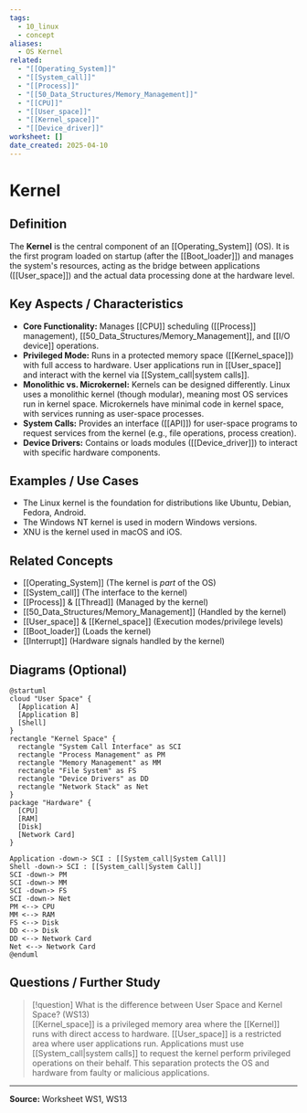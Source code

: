 ```yaml
---
tags:
  - 10_linux
  - concept
aliases:
  - OS Kernel
related:
  - "[[Operating_System]]"
  - "[[System_call]]"
  - "[[Process]]"
  - "[[50_Data_Structures/Memory_Management]]"
  - "[[CPU]]"
  - "[[User_space]]"
  - "[[Kernel_space]]"
  - "[[Device_driver]]"
worksheet: []
date_created: 2025-04-10
---
```

# Kernel

## Definition

The **Kernel** is the central component of an [[Operating_System]] (OS). It is the first program loaded on startup (after the [[Boot_loader]]) and manages the system's resources, acting as the bridge between applications ([[User_space]]) and the actual data processing done at the hardware level.

## Key Aspects / Characteristics

- **Core Functionality:** Manages [[CPU]] scheduling ([[Process]] management), [[50_Data_Structures/Memory_Management]], and [[I/O device]] operations.
- **Privileged Mode:** Runs in a protected memory space ([[Kernel_space]]) with full access to hardware. User applications run in [[User_space]] and interact with the kernel via [[System_call|system calls]].
- **Monolithic vs. Microkernel:** Kernels can be designed differently. Linux uses a monolithic kernel (though modular), meaning most OS services run in kernel space. Microkernels have minimal code in kernel space, with services running as user-space processes.
- **System Calls:** Provides an interface ([[API]]) for user-space programs to request services from the kernel (e.g., file operations, process creation).
- **Device Drivers:** Contains or loads modules ([[Device_driver]]) to interact with specific hardware components.

## Examples / Use Cases

- The Linux kernel is the foundation for distributions like Ubuntu, Debian, Fedora, Android.
- The Windows NT kernel is used in modern Windows versions.
- XNU is the kernel used in macOS and iOS.

## Related Concepts
- [[Operating_System]] (The kernel is *part* of the OS)
- [[System_call]] (The interface to the kernel)
- [[Process]] & [[Thread]] (Managed by the kernel)
- [[50_Data_Structures/Memory_Management]] (Handled by the kernel)
- [[User_space]] & [[Kernel_space]] (Execution modes/privilege levels)
- [[Boot_loader]] (Loads the kernel)
- [[Interrupt]] (Hardware signals handled by the kernel)

## Diagrams (Optional)

```puml
@startuml
cloud "User Space" {
  [Application A]
  [Application B]
  [Shell]
}
rectangle "Kernel Space" {
  rectangle "System Call Interface" as SCI
  rectangle "Process Management" as PM
  rectangle "Memory Management" as MM
  rectangle "File System" as FS
  rectangle "Device Drivers" as DD
  rectangle "Network Stack" as Net
}
package "Hardware" {
  [CPU]
  [RAM]
  [Disk]
  [Network Card]
}

Application -down-> SCI : [[System_call|System Call]]
Shell -down-> SCI : [[System_call|System Call]]
SCI -down-> PM
SCI -down-> MM
SCI -down-> FS
SCI -down-> Net
PM <--> CPU
MM <--> RAM
FS <--> Disk
DD <--> Disk
DD <--> Network Card
Net <--> Network Card
@enduml
```
## Questions / Further Study

> [!question] What is the difference between User Space and Kernel Space? (WS13)  
> [[Kernel_space]] is a privileged memory area where the [[Kernel]] runs with direct access to hardware. [[User_space]] is a restricted area where user applications run. Applications must use [[System_call|system calls]] to request the kernel perform privileged operations on their behalf. This separation protects the OS and hardware from faulty or malicious applications.

---

**Source:** Worksheet WS1, WS13